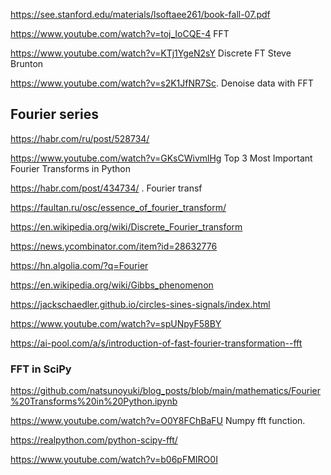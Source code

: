 https://see.stanford.edu/materials/lsoftaee261/book-fall-07.pdf

https://www.youtube.com/watch?v=toj_IoCQE-4 FFT

https://www.youtube.com/watch?v=KTj1YgeN2sY Discrete FT Steve Brunton

https://www.youtube.com/watch?v=s2K1JfNR7Sc. Denoise data with FFT

## Fourier series
https://habr.com/ru/post/528734/

https://www.youtube.com/watch?v=GKsCWivmlHg Top 3 Most Important Fourier Transforms in Python

<https://habr.com/post/434734/> . Fourier transf

https://faultan.ru/osc/essence_of_fourier_transform/

https://en.wikipedia.org/wiki/Discrete_Fourier_transform

https://news.ycombinator.com/item?id=28632776

https://hn.algolia.com/?q=Fourier

https://en.wikipedia.org/wiki/Gibbs_phenomenon

https://jackschaedler.github.io/circles-sines-signals/index.html

https://www.youtube.com/watch?v=spUNpyF58BY

 


https://ai-pool.com/a/s/introduction-of-fast-fourier-transformation--fft

### FFT in SciPy
https://github.com/natsunoyuki/blog_posts/blob/main/mathematics/Fourier%20Transforms%20in%20Python.ipynb

https://www.youtube.com/watch?v=O0Y8FChBaFU Numpy fft function. 

https://realpython.com/python-scipy-fft/

https://www.youtube.com/watch?v=b06pFMIRO0I


